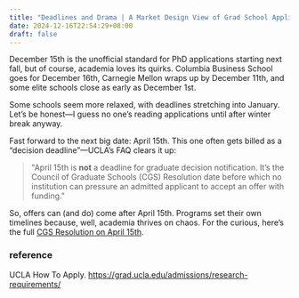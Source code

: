 ```yaml
---
title: "Deadlines and Drama | A Market Design View of Grad School Applications"
date: 2024-12-16T22:54:29+08:00
draft: false
---
```


December 15th is the unofficial standard for PhD applications starting next fall, but of course, academia loves its quirks. Columbia Business School goes for December 16th, Carnegie Mellon wraps up by December 11th, and some elite schools close as early as December 1st.

Some schools seem more relaxed, with deadlines stretching into January. Let’s be honest—I guess no one’s reading applications until after winter break anyway.

Fast forward to the next big date: April 15th. This one often gets billed as a “decision deadline”—UCLA’s FAQ clears it up:

> "April 15th is **not** a deadline for graduate decision notification. It’s the Council of Graduate Schools (CGS) Resolution date before which no institution can pressure an admitted applicant to accept an offer with funding."

So, offers can (and do) come after April 15th. Programs set their own timelines because, well, academia thrives on chaos. For the curious, here’s the full [CGS Resolution on April 15th](https://cgsnet.org/resources/for-current-prospective-graduate-students/april-15-resolution/).

### reference

UCLA How To Apply. https://grad.ucla.edu/admissions/research-requirements/
